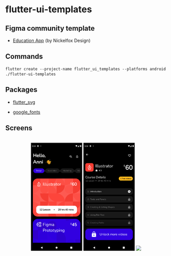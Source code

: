 # flutter-ui-templates

## Figma community template

* [Education App](https://www.figma.com/community/file/1182921586428123754)  (by 
Nickelfox Design)


## Commands

    flutter create --project-name flutter_ui_templates --platforms android ./flutter-ui-templates

## Packages

* [flutter_svg](https://pub.dev/packages/flutter_svg)

* [google_fonts](https://pub.dev/packages/google_fonts)

## Screens
<br>
<div align="center">
    <img src="screens/Screenshot_1672333463.png" width="160"/>
    <img src="screens/Screenshot_1672333486.png" width="160"/>
    <img src="screens/gif.gif" width="160"/>
</div>
